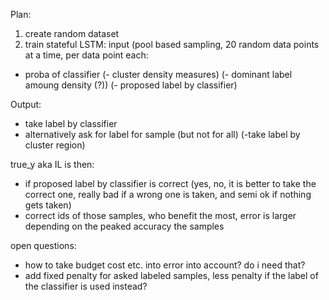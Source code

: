 Plan:

1. create random dataset
2. train stateful LSTM:
input (pool based sampling, 20 random data points at a time, per data point each:
- proba of classifier
(- cluster density measures)
(- dominant label amoung density (?))
(- proposed label by classifier)


Output:
- take label by classifier
- alternatively ask for label for sample (but not for all)
(-take label by cluster region)

true_y aka IL is then: 
- if proposed label by classifier is correct (yes, no, it is better to take the correct one, really bad if a wrong one is taken, and semi ok if nothing gets taken)
- correct ids of those samples, who benefit the most, error is larger depending on the peaked accuracy the samples 

open questions:
- how to take budget cost etc. into error into account? do i need that?
- add fixed penalty for asked labeled samples, less penalty if the label of the classifier is used instead?
